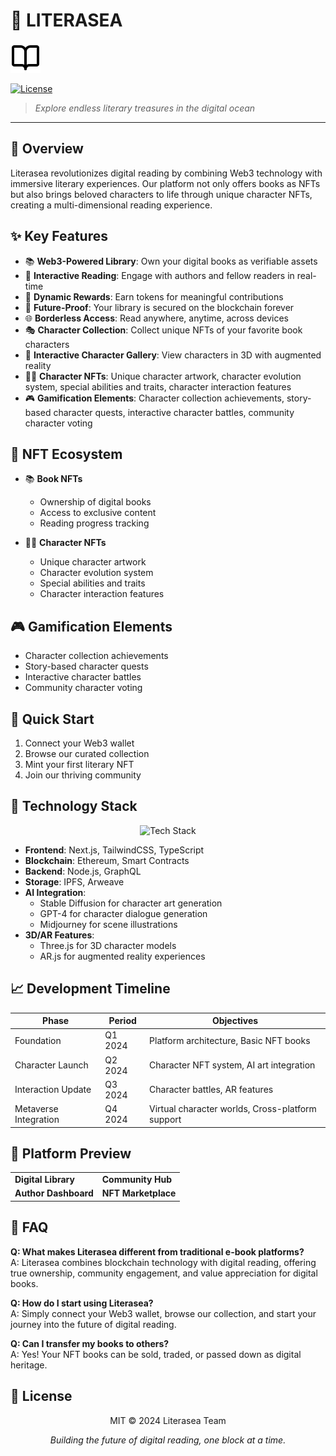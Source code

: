 # 🌊 LITERASEA

![Literasea Banner](https://raw.githubusercontent.com/lucide-icons/lucide/main/icons/book-open.svg)

[![License](https://img.shields.io/badge/license-MIT-blue.svg)](LICENSE)

> *Explore endless literary treasures in the digital ocean*

---

## 🌟 Overview
Literasea revolutionizes digital reading by combining Web3 technology with immersive literary experiences. Our platform not only offers books as NFTs but also brings beloved characters to life through unique character NFTs, creating a multi-dimensional reading experience.

## ✨ Key Features
- 📚 **Web3-Powered Library**: Own your digital books as verifiable assets
- 🤝 **Interactive Reading**: Engage with authors and fellow readers in real-time
- 💎 **Dynamic Rewards**: Earn tokens for meaningful contributions
- 🔄 **Future-Proof**: Your library is secured on the blockchain forever
- 🌐 **Borderless Access**: Read anywhere, anytime, across devices
- 🎭 **Character Collection**: Collect unique NFTs of your favorite book characters
- 🎨 **Interactive Character Gallery**: View characters in 3D with augmented reality
- 🦸‍♂️ **Character NFTs**: Unique character artwork, character evolution system, special abilities and traits, character interaction features
- 🎮 **Gamification Elements**: Character collection achievements, story-based character quests, interactive character battles, community character voting

## 💫 NFT Ecosystem
- 📚 **Book NFTs**
  - Ownership of digital books
  - Access to exclusive content
  - Reading progress tracking
  
- 🦸‍♂️ **Character NFTs**
  - Unique character artwork
  - Character evolution system
  - Special abilities and traits
  - Character interaction features

## 🎮 Gamification Elements
- Character collection achievements
- Story-based character quests
- Interactive character battles
- Community character voting

## 🚀 Quick Start
1. Connect your Web3 wallet
2. Browse our curated collection
3. Mint your first literary NFT
4. Join our thriving community

## 🌊 Technology Stack

<div align="center">
  <img src="https://skillicons.dev/icons?i=ts,next,tailwind,nodejs" alt="Tech Stack" />
</div>

- **Frontend**: Next.js, TailwindCSS, TypeScript
- **Blockchain**: Ethereum, Smart Contracts
- **Backend**: Node.js, GraphQL
- **Storage**: IPFS, Arweave
- **AI Integration**: 
  - Stable Diffusion for character art generation
  - GPT-4 for character dialogue generation
  - Midjourney for scene illustrations
- **3D/AR Features**: 
  - Three.js for 3D character models
  - AR.js for augmented reality experiences

## 📈 Development Timeline
| Phase | Period | Objectives |
|-------|---------|------------|
| Foundation | Q1 2024 | Platform architecture, Basic NFT books |
| Character Launch | Q2 2024 | Character NFT system, AI art integration |
| Interaction Update | Q3 2024 | Character battles, AR features |
| Metaverse Integration | Q4 2024 | Virtual character worlds, Cross-platform support |

## 📸 Platform Preview

<div align="center">
  <table>
    <tr>
      <td><b>Digital Library</b></td>
      <td><b>Community Hub</b></td>
    </tr>
    <tr>
      <td><b>Author Dashboard</b></td>
      <td><b>NFT Marketplace</b></td>
    </tr>
  </table>
</div>

## 🤔 FAQ

**Q: What makes Literasea different from traditional e-book platforms?**  
A: Literasea combines blockchain technology with digital reading, offering true ownership, community engagement, and value appreciation for digital books.

**Q: How do I start using Literasea?**  
A: Simply connect your Web3 wallet, browse our collection, and start your journey into the future of digital reading.

**Q: Can I transfer my books to others?**  
A: Yes! Your NFT books can be sold, traded, or passed down as digital heritage.

## 📜 License

<div align="center">
  
MIT © 2024 Literasea Team

*Building the future of digital reading, one block at a time.*

</div>